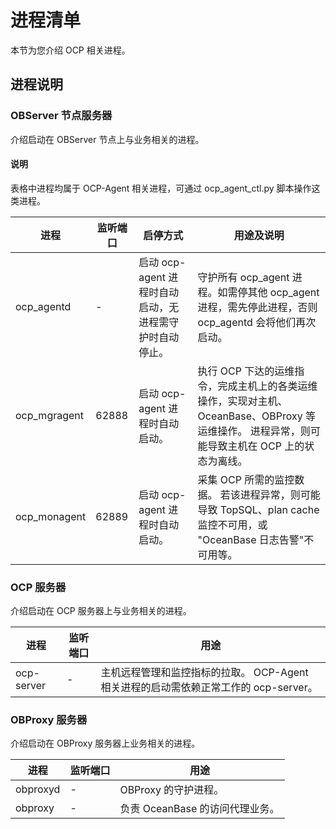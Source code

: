 进程清单
=========================

本节为您介绍 OCP 相关进程。

进程说明
-------------------------

### OBServer 节点服务器

介绍启动在 OBServer 节点上与业务相关的进程。

  <main id="notice" type='explain'>
    <h4>说明</h4>
    <p>表格中进程均属于 OCP-Agent 相关进程，可通过 ocp_agent_ctl.py 脚本操作这类进程。</p>
  </main>

|      进程      | 监听端口  |               启停方式                |                                     用途及说明                                      |
|--------------|-------|-----------------------------------|--------------------------------------------------------------------------------|
| ocp_agentd   | -     | 启动 ocp-agent 进程时自动启动，无进程需守护时自动停止。 | 守护所有 ocp_agent 进程。如需停其他 ocp_agent 进程，需先停此进程，否则 ocp_agentd 会将他们再次启动。            |
| ocp_mgragent | 62888 | 启动 ocp-agent 进程时自动启动。             | 执行 OCP 下达的运维指令，完成主机上的各类运维操作，实现对主机、OceanBase、OBProxy 等运维操作。 进程异常，则可能导致主机在 OCP 上的状态为离线。 |
| ocp_monagent | 62889 | 启动 ocp-agent 进程时自动启动。             | 采集 OCP 所需的监控数据。 若该进程异常，则可能导致 TopSQL、plan cache 监控不可用，或 "OceanBase 日志告警"不可用等。          |

### OCP 服务器

介绍启动在 OCP 服务器上与业务相关的进程。

|     进程     | 监听端口 |                                  用途                                   |
|------------|------|-----------------------------------------------------------------------|
| ocp-server | -    | 主机远程管理和监控指标的拉取。 OCP-Agent 相关进程的启动需依赖正常工作的 ocp-server。 |

### OBProxy 服务器

介绍启动在 OBProxy 服务器上业务相关的进程。

|    进程    | 监听端口 |          用途           |
|----------|------|-----------------------|
| obproxyd | -    | OBProxy 的守护进程。        |
| obproxy  | -    | 负责 OceanBase 的访问代理业务。 |
